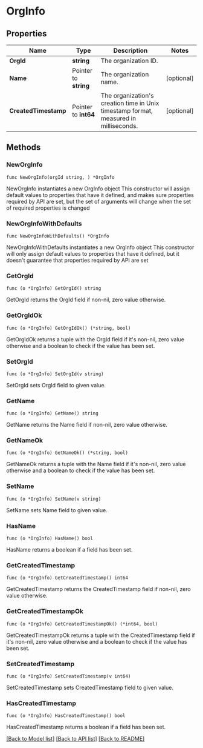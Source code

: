 # OrgInfo

## Properties

Name | Type | Description | Notes
------------ | ------------- | ------------- | -------------
**OrgId** | **string** | The organization ID. | 
**Name** | Pointer to **string** | The organization name. | [optional] 
**CreatedTimestamp** | Pointer to **int64** | The organization&#39;s creation time in Unix timestamp format, measured in milliseconds. | [optional] 

## Methods

### NewOrgInfo

`func NewOrgInfo(orgId string, ) *OrgInfo`

NewOrgInfo instantiates a new OrgInfo object
This constructor will assign default values to properties that have it defined,
and makes sure properties required by API are set, but the set of arguments
will change when the set of required properties is changed

### NewOrgInfoWithDefaults

`func NewOrgInfoWithDefaults() *OrgInfo`

NewOrgInfoWithDefaults instantiates a new OrgInfo object
This constructor will only assign default values to properties that have it defined,
but it doesn't guarantee that properties required by API are set

### GetOrgId

`func (o *OrgInfo) GetOrgId() string`

GetOrgId returns the OrgId field if non-nil, zero value otherwise.

### GetOrgIdOk

`func (o *OrgInfo) GetOrgIdOk() (*string, bool)`

GetOrgIdOk returns a tuple with the OrgId field if it's non-nil, zero value otherwise
and a boolean to check if the value has been set.

### SetOrgId

`func (o *OrgInfo) SetOrgId(v string)`

SetOrgId sets OrgId field to given value.


### GetName

`func (o *OrgInfo) GetName() string`

GetName returns the Name field if non-nil, zero value otherwise.

### GetNameOk

`func (o *OrgInfo) GetNameOk() (*string, bool)`

GetNameOk returns a tuple with the Name field if it's non-nil, zero value otherwise
and a boolean to check if the value has been set.

### SetName

`func (o *OrgInfo) SetName(v string)`

SetName sets Name field to given value.

### HasName

`func (o *OrgInfo) HasName() bool`

HasName returns a boolean if a field has been set.

### GetCreatedTimestamp

`func (o *OrgInfo) GetCreatedTimestamp() int64`

GetCreatedTimestamp returns the CreatedTimestamp field if non-nil, zero value otherwise.

### GetCreatedTimestampOk

`func (o *OrgInfo) GetCreatedTimestampOk() (*int64, bool)`

GetCreatedTimestampOk returns a tuple with the CreatedTimestamp field if it's non-nil, zero value otherwise
and a boolean to check if the value has been set.

### SetCreatedTimestamp

`func (o *OrgInfo) SetCreatedTimestamp(v int64)`

SetCreatedTimestamp sets CreatedTimestamp field to given value.

### HasCreatedTimestamp

`func (o *OrgInfo) HasCreatedTimestamp() bool`

HasCreatedTimestamp returns a boolean if a field has been set.


[[Back to Model list]](../README.md#documentation-for-models) [[Back to API list]](../README.md#documentation-for-api-endpoints) [[Back to README]](../README.md)


